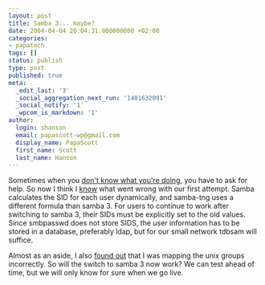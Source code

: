 ```yaml
---
layout: post
title: Samba 3... maybe?
date: 2004-04-04 20:04:31.000000000 +02:00
categories:
- papatech
tags: []
status: publish
type: post
published: true
meta:
  _edit_last: '3'
  _social_aggregation_next_run: '1401632091'
  _social_notify: '1'
  _wpcom_is_markdown: '1'
author:
  login: shanson
  email: papascott-wp@gmail.com
  display_name: PapaScott
  first_name: Scott
  last_name: Hanson
---
```

<p>Sometimes when you <a title="PapaScott: Samba 3... not!" href="http://www.papascott.de/2004/03/30/2955.php">don't know what you're doing</a>, you have to ask for help. So now I think I <a title="[Samba] PDC migration from samba-tng to samba 3" href="http://lists.samba.org/archive/samba/2004-April/083728.html">know</a> what went wrong with our first attempt. Samba calculates the SID for each user dynamically, and samba-tng uses a different formula than samba 3. For users to continue to work after switching to samba 3, their SIDs must be explicitly set to the old values. Since smbpasswd does not store SIDS, the user information has to be stored in a database, preferably ldap, but for our small network tdbsam will suffice.</p>
<p>Almost as an aside, I also <a title="[Samba] Re: Group mapping: several unix groups to one Windows group?" href="http://lists.samba.org/archive/samba/2004-April/083765.html">found out</a> that I was mapping the unix groups incorrectly. So will the switch to samba 3 now work? We can test ahead of time, but we will only know for sure when we go live.</p>
